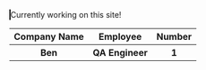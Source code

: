 <canvas id="myCanvas" width="200" height="100" style="border:1px solid #000000;">
</canvas>
<t> Currently working on this site! </t>
<table>
  <tr>
    <th> Company Name </th>
    <th> Employee </th>
    <th> Number </th>
  <tr>
    <th> Ben </th>
    <th> QA Engineer </th>
    <th> 1 </th>
<table>

<script>
var c = document.getElementById("myCanvas");
var ctx = c.getContext("2d");

// Create gradient
var grd = ctx.createLinearGradient(0, 200, 600, 0);
grd.addColorStop(1, "red");


// Fill with gradient
ctx.fillStyle = grd;
ctx.fillRect(0, 0, 500, 500);
</script>
